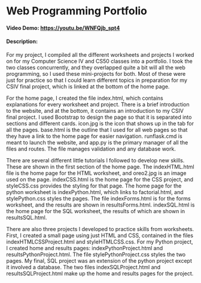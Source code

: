 # Web Programming Portfolio
#### **Video Demo:**  <https://youtu.be/WNFQjb_spt4>
#### **Description:**

For my project, I compiled all the different worksheets and projects I worked on for my Computer Science IV and CS50 classes into a portfolio. I took the two classes concurrently, and they overlapped quite a bit will all the web programming, so I used these mini-projects for both. Most of these were just for practice so that I could learn different topics in preparation for my CSIV final project, which is linked at the bottom of the home page.

For the home page, I created the file index.html, which contains explanations for every worksheet and project. There is a brief introduction to the website, and at the bottom, it contains an introduction to my CSIV final project. I used Bootstrap to design the page so that it is separated into sections and different cards. icon.jpg is the icon that shows up in the tab for all the pages. base.html is the outline that I used for all web pages so that they have a link to the home page for easier navigation. runflask.cmd is meant to launch the website, and app.py is the primary manager of all the files and routes. The file manages validation and any database work.

There are several different little tutorials I followed to develop new skills. These are shown in the first section of the home page. The indexHTML.html file is the home page for the HTML worksheet, and oreo2.jpg is an image used on the page. indexCSS.html is the home page for the CSS project, and styleCSS.css provides the styling for that page. The home page for the python worksheet is indexPython.html, which links to factorial.html, and stylePython.css styles the pages. The file indexForms.html is for the forms worksheet, and the results are shown in resultsForms.html. indexSQL.html is the home page for the SQL worksheet, the results of which are shown in resultsSQL.html.

There are also three projects I developed to practice skills from worksheets. First, I created a small page using just HTML and CSS, contained in the files indexHTMLCSSProject.html and styleHTMLCSS.css. For my Python project, I created home and results pages: indexPythonProject.html and resultsPythonProject.html. The file stylePythonProject.css styles the two pages. My final, SQL project was an extension of the python project except it involved a database. The two files indexSQLProject.html and resultsSQLProject.html make up the home and results pages for the project.